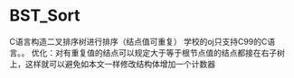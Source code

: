 # BST_Sort
C语言构造二叉排序树进行排序（结点值可重复）
学校的oj只支持C99的C语言。。
优化：对有重复值的结点可以规定大于等于根节点值的结点都接在右子树上，这样就可以避免如本文一样修改结构体增加一个计数器
